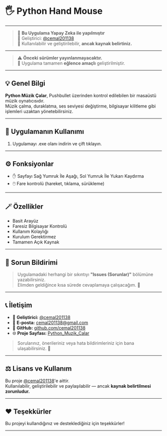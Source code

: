 # 🖐 Python Hand Mouse

---

> 🧠 **Bu Uygulama Yapay Zeka ile yapılmıştır**  
> 👤 Geliştirici: [@cemal201138](https://github.com/cemal201138)  
> 📢 Kullanılabilir ve geliştirilebilir, **ancak kaynak belirtiniz.**

---

> ⚠️ **Önceki sürümler yayınlanmayacaktır.**  
> 🎯 Uygulama tamamen **eğlence amaçlı** geliştirilmiştir.  

---

## 💡 Genel Bilgi

**Python Müzik Çalar**, Pushbullet üzerinden kontrol edilebilen bir masaüstü müzik oynatıcısıdır.  
Müzik çalma, duraklatma, ses seviyesi değiştirme, bilgisayar kilitleme gibi işlemleri uzaktan yönetebilirsiniz.  

---

## 🧭 Uygulamanın Kullanımı

1. Uygulamayı .exe olanı indirin ve çift tıklayın.

---

## ⚙️ Fonksiyonlar

- ✋ Sayfayı Sağ Yumruk İle Aşağı, Sol Yumruk İle Yukarı Kaydırma
- 🖱️ Fare kontrolü (hareket, tıklama, sürükleme)

---

## 🪄 Özellikler

- Basit Arayüz
- Faresiz Bilgisayar Kontrolü
- Kullanım Kolaylığı
- Kurulum Gerektirmez
- Tamamen Açık Kaynak

---

## 💬 Sorun Bildirimi

> Uygulamadaki herhangi bir sıkıntıyı **"Issues (Sorunlar)"** bölümüne yazabilirsiniz.  
> Elimden geldiğince kısa sürede cevaplamaya çalışacağım. 🙌

---

## 📞 İletişim

- 👤 **Geliştirici:** [@cemal201138](https://github.com/cemal201138)  
- 📧 **E-posta:** [cemal201138@gmail.com](mailto:cemal201138@gmail.com)   
- 💬 **GitHub:** [github.com/cemal201138](https://github.com/cemal201138)  
- 🌐 **Proje Sayfası:** [Python_Muzik_Calar](https://github.com/cemal201138/Python_Muzik_Calar)

> Sorularınız, önerileriniz veya hata bildirimleriniz için bana ulaşabilirsiniz. 💬

---

## ⚖️ Lisans ve Kullanım

Bu proje [@cemal201138](https://github.com/cemal201138)'e aittir.  
Kullanılabilir, geliştirilebilir ve paylaşılabilir — ancak **kaynak belirtilmesi zorunludur.**  

---

## ❤️ Teşekkürler

Bu projeyi kullandığınız ve desteklediğiniz için teşekkürler!  

---

